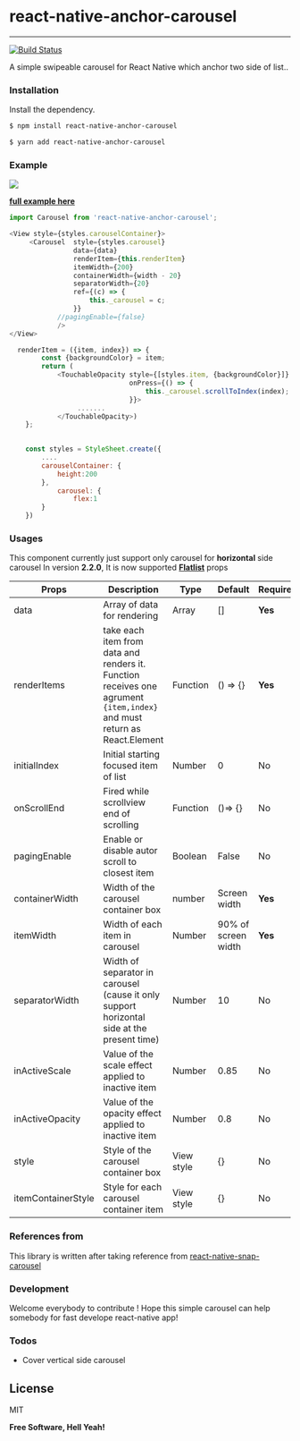 # react-native-anchor-carousel
----
[![Build Status](https://travis-ci.org/joemccann/dillinger.svg?branch=master)](https://travis-ci.org/joemccann/dillinger)

A simple swipeable carousel for React Native which anchor two side of list.. 
  

### Installation 
Install the dependency.
```sh
$ npm install react-native-anchor-carousel 
```
```sh
$ yarn add react-native-anchor-carousel 
```
### Example

![](https://i.imgur.com/LDlucK8.gif)


__**[full example here](https://github.com/lehoangnam97/react-native-anchor-carousel)**__

```javascript
import Carousel from 'react-native-anchor-carousel';
```

```javascript
<View style={styles.carouselContainer}>
     <Carousel  style={styles.carousel}
                data={data}
                renderItem={this.renderItem}
                itemWidth={200}
                containerWidth={width - 20} 
                separatorWidth={20}
                ref={(c) => {
                    this._carousel = c;
                }}
	        //pagingEnable={false}
            />
</View>
```
```javascript
  renderItem = ({item, index}) => {
        const {backgroundColor} = item;
        return (
            <TouchableOpacity style={[styles.item, {backgroundColor}]}
                              onPress={() => {
                                  this._carousel.scrollToIndex(index);
                              }}>
                 .......
            </TouchableOpacity>)
    };
 
```
```javascript
	const styles = StyleSheet.create({ 
		....
		carouselContainer: {
		    height:200  
		},
	    	carousel: {
	            flex:1
		} 
	})
 ```

### Usages
 This component currently just support only carousel for **horizontal** side carousel
 In version **2.2.0**, It is now supported __**[Flatlist](https://facebook.github.io/react-native/docs/flatlist)**__ props
 
| Props | Description | Type | Default | Required | 
| ------ | ------ | ------| -----| ----| 
| data | Array of data for rendering | Array |  [] | **Yes**|
|renderItems | take each item from data and renders it. Function receives one agrument `{item,index}` and must return as         React.Element | Function | () => {}  | **Yes** |
| initialIndex | Initial starting focused item of list | Number| 0 | No |  
| onScrollEnd |  Fired while scrollview end of scrolling | Function | ()=> {} | No |
| pagingEnable | Enable or disable autor scroll to closest item | Boolean | False | No | 
| containerWidth | Width of the carousel container box  | number | Screen width | **Yes** | 
| itemWidth | Width of each item in carousel | Number | 90% of screen width | **Yes** | 
| separatorWidth| Width of separator in carousel (cause it only support horizontal side at the present time)| Number | 10 | No
| inActiveScale | Value of the scale effect applied to inactive item | Number | 0.85 | No | 
| inActiveOpacity | Value of the opacity effect applied to inactive item | Number | 0.8 | No | 
| style | Style of the carousel container box | View style | {} | No |
| itemContainerStyle | Style for each carousel container item | View style | {} | No |
 
### References from
This library is written after taking reference from [react-native-snap-carousel](https://github.com/archriss/react-native-snap-carousel)
  
### Development 
Welcome everybody to contribute !
Hope this simple carousel can help somebody for fast develope react-native app!
  
### Todos 
 - Cover vertical side carousel

License
---- 
MIT 


**Free Software, Hell Yeah!**
 

